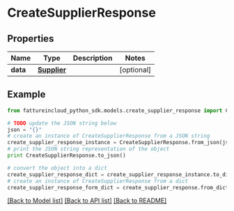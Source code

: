 # CreateSupplierResponse


## Properties

Name | Type | Description | Notes
------------ | ------------- | ------------- | -------------
**data** | [**Supplier**](Supplier.md) |  | [optional] 

## Example

```python
from fattureincloud_python_sdk.models.create_supplier_response import CreateSupplierResponse

# TODO update the JSON string below
json = "{}"
# create an instance of CreateSupplierResponse from a JSON string
create_supplier_response_instance = CreateSupplierResponse.from_json(json)
# print the JSON string representation of the object
print CreateSupplierResponse.to_json()

# convert the object into a dict
create_supplier_response_dict = create_supplier_response_instance.to_dict()
# create an instance of CreateSupplierResponse from a dict
create_supplier_response_form_dict = create_supplier_response.from_dict(create_supplier_response_dict)
```
[[Back to Model list]](../README.md#documentation-for-models) [[Back to API list]](../README.md#documentation-for-api-endpoints) [[Back to README]](../README.md)


